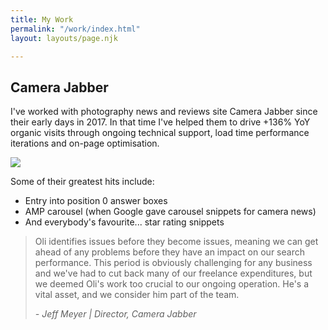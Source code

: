 ```yaml
---
title: My Work
permalink: "/work/index.html"
layout: layouts/page.njk

---
```

## Camera Jabber

I've worked with photography news and reviews site Camera Jabber since their early days in 2017. In that time I've helped them to drive +136% YoY organic visits through ongoing technical support, load time performance iterations and on-page optimisation.

![](/images/cj-ga.png)

Some of their greatest hits include:

* Entry into position 0 answer boxes
* AMP carousel (when Google gave carousel snippets for camera news)
* And everybody's favourite... star rating snippets

> Oli identifies issues before they become issues, meaning we can get ahead of any problems before they have an impact on our search performance. This period is obviously challenging for any business and we've had to cut back many of our freelance expenditures, but we deemed Oli's work too crucial to our ongoing operation. He's a vital asset, and we consider him part of the team.
>
> _- Jeff Meyer | Director, Camera Jabber_